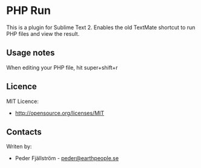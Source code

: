 PHP Run
==================
This is a plugin for Sublime Text 2.
Enables the old TextMate shortcut to run PHP files and view the result.

Usage notes
-----------
When editing your PHP file, hit super+shift+r

Licence
-------
MIT Licence:
 * http://opensource.org/licenses/MIT

Contacts
--------
Writen by:
 * Peder Fjällström - peder@earthpeople.se
